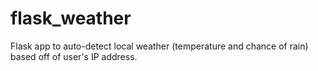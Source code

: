 # flask_weather

Flask app to auto-detect local weather (temperature and chance of rain) based off of user's IP address.
